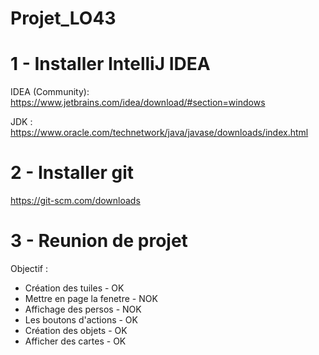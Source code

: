 # Projet_LO43

# 1 - Installer IntelliJ IDEA

IDEA (Community): \
https://www.jetbrains.com/idea/download/#section=windows

JDK : \
https://www.oracle.com/technetwork/java/javase/downloads/index.html

# 2 - Installer git

https://git-scm.com/downloads

# 3 - Reunion de projet

Objectif :

- Création des tuiles - OK
- Mettre en page la fenetre - NOK
- Affichage des persos - NOK
- Les boutons d'actions - OK
- Création des objets - OK
- Afficher des cartes - OK